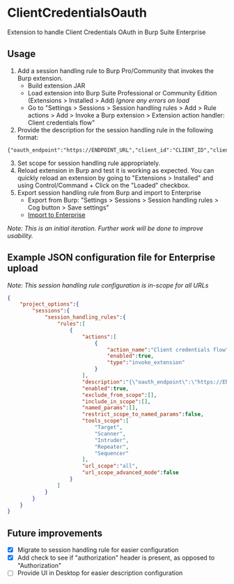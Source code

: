# ClientCredentialsOauth
Extension to handle Client Credentials OAuth in Burp Suite Enterprise

## Usage
1. Add a session handling rule to Burp Pro/Community that invokes the Burp extension.
    - Build extension JAR
    - Load extension into Burp Suite Professional or Community Edition (Extensions > Installed > Add) *Ignore any errors on load*
    - Go to "Settings > Sessions > Session handling rules > Add > Rule actions > Add > Invoke a Burp extension > Extension action handler: Client credentials flow"
3. Provide the description for the session handling rule in the following format:
```
{"oauth_endpoint":"https://ENDPOINT_URL","client_id":"CLIENT_ID","client_secret":"CLIENT_SECRET","audience":"AUDIENCE"}
```
3. Set scope for session handling rule appropriately.
4. Reload extension in Burp and test it is working as expected. You can quickly reload an extension by going to "Extensions > Installed" and using Control/Command + Click on the "Loaded" checkbox.
5. Export session handling rule from Burp and import to Enterprise
   - Export from Burp: "Settings > Sessions > Session handling rules > Cog button > Save settings"
   - [Import to Enterprise](https://portswigger.net/burp/documentation/enterprise/working-with-scans/scan-configurations#importing-scan-configurations)

*Note: This is an initial iteration. Further work will be done to improve usability.*

## Example JSON configuration file for Enterprise upload
*Note: This session handling rule configuration is in-scope for all URLs*
```json
{
    "project_options":{
        "sessions":{
            "session_handling_rules":{
                "rules":[
                    {
                        "actions":[
                            {
                                "action_name":"Client credentials flow",
                                "enabled":true,
                                "type":"invoke_extension"
                            }
                        ],
                        "description":"{\"oauth_endpoint\":\"https://ENDPOINT_URL\",\"client_id\":\"CLIENT_ID\",\"client_secret\":\"CLIENT_SECRET\",\"audience\":\"AUDIENCE\"}",
                        "enabled":true,
                        "exclude_from_scope":[],
                        "include_in_scope":[],
                        "named_params":[],
                        "restrict_scope_to_named_params":false,
                        "tools_scope":[
                            "Target",
                            "Scanner",
                            "Intruder",
                            "Repeater",
                            "Sequencer"
                        ],
                        "url_scope":"all",
                        "url_scope_advanced_mode":false
                    }
                ]
            }
        }
    }
}
```

## Future improvements
- [X] Migrate to session handling rule for easier configuration
- [X] Add check to see if "authorization" header is present, as opposed to "Authorization"
- [ ] Provide UI in Desktop for easier description configuration
